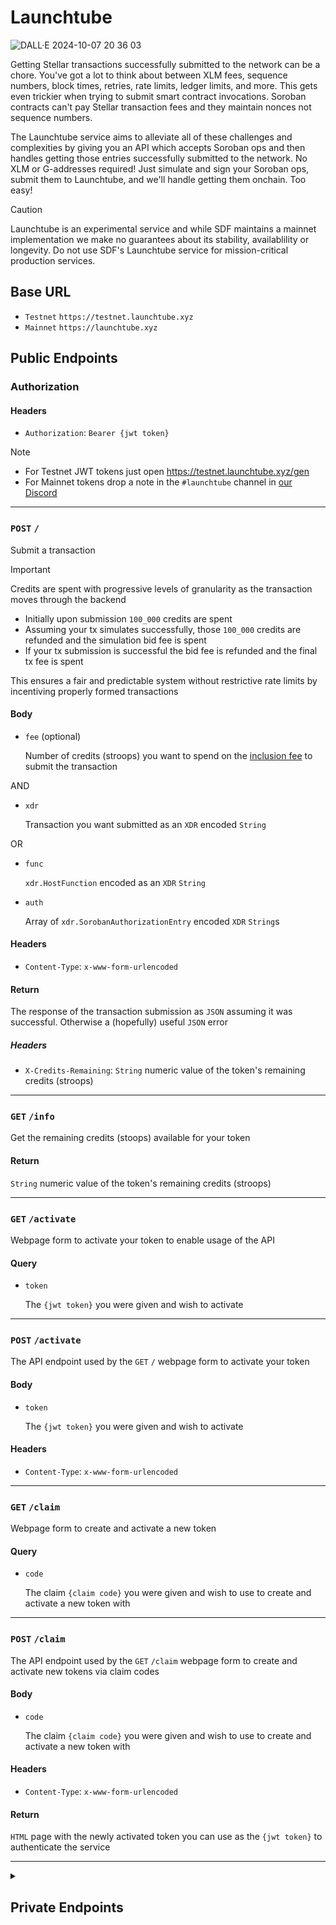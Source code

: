 # Launchtube

![DALL·E 2024-10-07 20 36 03](https://github.com/user-attachments/assets/05d2289d-f0e4-4eb7-9701-59a7b0d3b353)


Getting Stellar transactions successfully submitted to the network can be a chore. You've got a lot to think about between XLM fees, sequence numbers, block times, retries, rate limits, ledger limits, and more. This gets even trickier when trying to submit smart contract invocations. Soroban contracts can't pay Stellar transaction fees and they maintain nonces not sequence numbers.

The Launchtube service aims to alleviate all of these challenges and complexities by giving you an API which accepts Soroban ops and then handles getting those entries successfully submitted to the network. No XLM or G-addresses required! Just simulate and sign your Soroban ops, submit them to Launchtube, and we'll handle getting them onchain. Too easy!

> [!CAUTION]  
> Launchtube is an experimental service and while SDF maintains a mainnet implementation we make no guarantees about its stability, availablility or longevity. Do not use SDF's Launchtube service for mission-critical production services.


## Base URL

* `Testnet` `https://testnet.launchtube.xyz`
* `Mainnet` `https://launchtube.xyz`

## Public Endpoints

### Authorization

#### Headers

- `Authorization`: `Bearer {jwt token}`

> [!NOTE]  
> * For Testnet JWT tokens just open https://testnet.launchtube.xyz/gen
> * For Mainnet tokens drop a note in the `#launchtube` channel in [our Discord](https://discord.gg/stellardev)

---

### `POST` `/`

Submit a transaction

> [!IMPORTANT]  
> Credits are spent with progressive levels of granularity as the transaction moves through the backend
>
> * Initially upon submission `100_000` credits are spent
> * Assuming your tx simulates successfully, those `100_000` credits are refunded and the simulation bid fee is spent
> * If your tx submission is successful the bid fee is refunded and the final tx fee is spent
>
> This ensures a fair and predictable system without restrictive rate limits by incentiving properly formed transactions

#### Body

- `fee` (optional)
    
    Number of credits (stroops) you want to spend on the [inclusion fee](https://developers.stellar.org/docs/learn/fundamentals/fees-resource-limits-metering#resource-fee) to submit the transaction

AND

- `xdr`
    
    Transaction you want submitted as an `XDR` encoded `String`

OR

- `func`

    `xdr.HostFunction` encoded as an `XDR` `String`

- `auth`

    Array of `xdr.SorobanAuthorizationEntry` encoded `XDR` `String`s 

#### Headers

- `Content-Type`: `x-www-form-urlencoded`

#### Return

The response of the transaction submission as `JSON` assuming it was successful. Otherwise a (hopefully) useful `JSON` error

##### Headers

- `X-Credits-Remaining`: `String` numeric value of the token's remaining credits (stroops)

---

### `GET` `/info`

Get the remaining credits (stoops) available for your token

#### Return

`String` numeric value of the token's remaining credits (stroops)

---

### `GET` `/activate`

Webpage form to activate your token to enable usage of the API

#### Query

- `token`
    
    The `{jwt token}` you were given and wish to activate

---

### `POST` `/activate`

The API endpoint used by the `GET` `/` webpage form to activate your token

#### Body

- `token`
    
    The `{jwt token}` you were given and wish to activate

#### Headers

- `Content-Type`: `x-www-form-urlencoded`

---

### `GET` `/claim`

Webpage form to create and activate a new token

#### Query

- `code`
    
    The claim `{claim code}` you were given and wish to use to create and activate a new token with

---

### `POST` `/claim`

The API endpoint used by the `GET` `/claim` webpage form to create and activate new tokens via claim codes

#### Body

- `code`
    
    The claim `{claim code}` you were given and wish to use to create and activate a new token with

#### Headers

- `Content-Type`: `x-www-form-urlencoded`

#### Return

`HTML` page with the newly activated token you can use as the `{jwt token}` to authenticate the service

---

<details closed>
<summary><h2>Private Endpoints</h2></summary>

### Authorization

#### Headers

- `Authorization`: `Bearer {auth token}`

If you are a member of the SDF and need an auth token let [tyler@stellar.org](mailto:tyler@stellar.org) know

---

### `GET` `/qrcode`

Generate a list of new credit JWT tokens
    
#### Return

`PNG` QR code image linking to `{location.origin}/claim?code={claim code}`. 

##### Headers

- `X-Claim-Code`: `String` the claim code you can use to create new tokens

> [!NOTE]  
> For SDF members only. If you open this page without an Authorization header it will be an HTML form to input your auth token which when saved will include it as a cookie which will allow you to generate QR codes right on the page whenever you refresh the page.

---

### `GET` `/gen`

Generate a list of new credit JWT tokens

#### Query

- `ttl`
    
    The number of seconds these tokens should live for
    
- `credits`
    
    The number of credits these tokens can spend (in stroops)
    
- `count`
    
    The number of unique new tokens to generate (max of 100)
    
#### Return

`JSON` array of tokens which will be what you hand out like candy

---

### `DELETE` `/:sub`

Delete a previously generated token

#### Params

- `sub`
    
    The JWT `sub` claim of the token you want to delete

#### Return

`OK`

---

### `POST` `/sql`

Run a SQL query on the database

> [!CAUTION]  
> Be careful! I don't do any query validation before running your query so you could easily bork the database with an erroneous query. So don't do that

#### Body

- `query`
    
    SQL query you want to run. e.g. `SELECT * FROM Transactions LIMIT 100`
    
- `args`
    
    Positional arguments for the query. Include as strings in an array. e.g. `["arg1", "arg2"]`

#### Headers

- `Content-Type`: `x-www-form-urlencoded`

#### Return

JSON array of results from the query (if any)
e.g.
```json
[
    {
        "Sub": "712f3af6061d26ac4c573151e116547a3b58b364fcf5a6df8f1a5916d540cae3",
        "Tx": "40833f9c1b6e3187f7ff915a2bbad55e422650a283d3d13d941a5eaf81abaed7"
    },
    {
        "Sub": "712f3af6061d26ac4c573151e116547a3b58b364fcf5a6df8f1a5916d540cae3",
        "Tx": "f5b4d4638944ffab6ca693fe4036275c4822dd46e7e0f558a4e53a38f704fb45"
    },
    ...
]
```
`Sub` is the token's `sub` claim and `Tx` is the transaction hash

---

### `GET` `/seq`

Get information about the sequencer Durable Object. You very probably don't ever need to run this. It's really just for system maintainers doing health or debug checks

#### Body

Review the [endpoint code](./src/api/sequencer-info.ts) for available params

#### Return

`JSON` object with information about the sequencer. Again, review the code for the exact shape of the response
</details>

